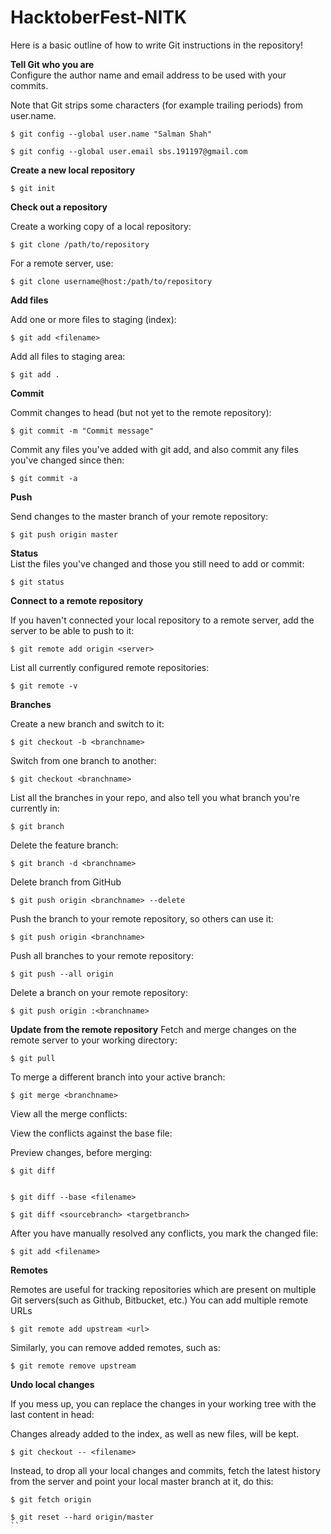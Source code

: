 # HacktoberFest-NITK

Here is a basic outline of how to write Git instructions in the repository!

**Tell Git who you are**	
Configure the author name and email address to be used with your commits.

Note that Git strips some characters (for example trailing periods) from user.name.
```
$ git config --global user.name "Salman Shah"

$ git config --global user.email sbs.191197@gmail.com
```
**Create a new local repository**
``` 	
$ git init
```

**Check out a repository**

Create a working copy of a local repository:
```
$ git clone /path/to/repository
```

For a remote server, use:	
```
$ git clone username@host:/path/to/repository
```

**Add files**

Add one or more files to staging (index):	
```
$ git add <filename>
```
Add all files to staging area:
```
$ git add .
```

**Commit**

Commit changes to head (but not yet to the remote repository):	
```
$ git commit -m "Commit message"
```
Commit any files you've added with git add, and also commit any files you've changed since then:	
```
$ git commit -a
```

**Push**

Send changes to the master branch of your remote repository:	
```
$ git push origin master
```

**Status**	
List the files you've changed and those you still need to add or commit:	
```
$ git status
```

**Connect to a remote repository**

If you haven't connected your local repository to a remote server, add the server to be able to push to it:
```
$ git remote add origin <server>
```
List all currently configured remote repositories:	
```
$ git remote -v
```

**Branches**

Create a new branch and switch to it:	
```
$ git checkout -b <branchname>
```
Switch from one branch to another:	
```
$ git checkout <branchname>
```
List all the branches in your repo, and also tell you what branch you're currently in:	
```
$ git branch
```
Delete the feature branch:	
```
$ git branch -d <branchname>
```
Delete branch from GitHub
```
$ git push origin <branchname> --delete
```
Push the branch to your remote repository, so others can use it:	
```
$ git push origin <branchname>
```
Push all branches to your remote repository:	
```
$ git push --all origin
```
Delete a branch on your remote repository:	
```
$ git push origin :<branchname>
```

**Update from the remote repository**
Fetch and merge changes on the remote server to your working directory:	
```
$ git pull
```
To merge a different branch into your active branch:	
```
$ git merge <branchname>
```
View all the merge conflicts:

View the conflicts against the base file:

Preview changes, before merging:
```
$ git diff


$ git diff --base <filename>

$ git diff <sourcebranch> <targetbranch>
```
After you have manually resolved any conflicts, you mark the changed file:	
```
$ git add <filename>
```

**Remotes**

Remotes are useful for tracking repositories which are present on multiple Git
servers(such as Github, Bitbucket, etc.)
You can add multiple remote URLs
```
$ git remote add upstream <url>
```
Similarly, you can remove added remotes, such as:
```
$ git remote remove upstream
```

**Undo local changes**

If you mess up, you can replace the changes in your working tree with the last content in head:

Changes already added to the index, as well as new files, will be kept.
```
$ git checkout -- <filename>
```

Instead, to drop all your local changes and commits, fetch the latest history from the server and point your local master branch at it, do this:	
```
$ git fetch origin

$ git reset --hard origin/master
``

